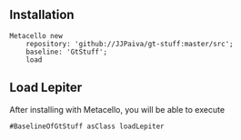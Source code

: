 
## Installation

```st
Metacello new
	repository: 'github://JJPaiva/gt-stuff:master/src';
	baseline: 'GtStuff';
	load
```

## Load Lepiter

After installing with Metacello, you will be able to execute

```
#BaselineOfGtStuff asClass loadLepiter
```
